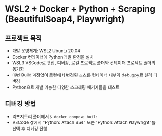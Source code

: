 # WSL2 + Docker + Python + Scraping (BeautifulSoap4, Playwright)

## 프로젝트 목적

* 개발 운영체계: WSL2 Ubuntu 20.04
* Docker 컨테이너에 Python 개발 환경을 설치
* WSL3 VSCode로 편집, 디버깅, 로컬 프로젝트 폴더와 컨테이더 프로젝트 폴더의 동기화
* 매번 Build 과정없이 로컬에서 변경된 소스를 컨테이너 내부의 debugpy로 원격 디버깅
* Python으로 개발 가능한 다양한 스크래핑 패키지들을 테스트

## 디버깅 방법

* 리포지토리 폴더에서
  `$ docker compose build`
* VSCode 상에서 "Python: Attach BS4" 또는 "Python: Attach Playwright"를 선택 후 디버깅 진행



